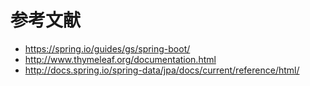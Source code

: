 # 参考文献

* https://spring.io/guides/gs/spring-boot/
* http://www.thymeleaf.org/documentation.html
* http://docs.spring.io/spring-data/jpa/docs/current/reference/html/